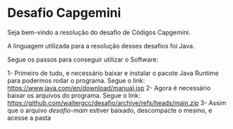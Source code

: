 # Desafio Capgemini

Seja bem-vindo a resolução do desafio de Códigos Capgemini.

A linguagem utilizada para a resolução desses desafios foi Java.

Segue os passos para conseguir utilizar o Software:

1- Primeiro de tudo, e necessário baixar e instalar o pacote Java Runtime para podermos rodar o programa. Segue o link: https://www.java.com/en/download/manual.jsp
2- Agora é necessário baixar os arquivos do programa. Segue o link: https://github.com/waltergcc/desafio/archive/refs/heads/main.zip
3- Assim que o arquivo _desafio-main_ estiver baixado, descompacte o mesmo, e acesse a pasta
